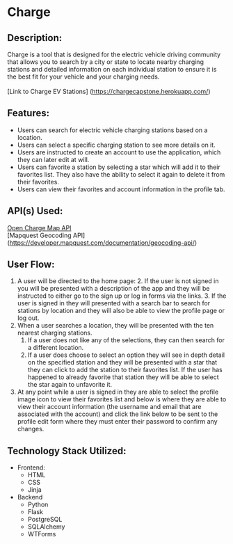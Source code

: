 # Charge
## Description:
Charge is a tool that is designed for the electric vehicle driving community that allows you to search by a city or state to locate nearby charging stations and detailed information on each individual station to ensure it is the best fit for your vehicle and your charging needs.  <br /> <br />
[Link to Charge EV Stations] (https://chargecapstone.herokuapp.com/)
## Features:
* 	Users can search for electric vehicle charging stations based on a location.
*  Users can select a specific charging station to see more details on it.
*  Users are instructed to create an account to use the application, which they can later edit at will.
*  Users can favorite a station by selecting a star which will add it to their favorites list. They also have the ability to select it again to delete it from their favorites.
*  Users can view their favorites and account information in the profile tab.

## API(s) Used:
[Open Charge Map API](https://openchargemap.org/site/develop/api?ref=apilist.fun) <br />
[Mapquest Geocoding API] (https://developer.mapquest.com/documentation/geocoding-api/)
## User Flow:
1. A user will be directed to the home page:
	2. If the user is not signed in you will be presented with a description of the app and they will be instructed to either go to the sign up or log in forms via the links.
	3. If the user is signed in they will presented with a search bar to search for stations by location and they will also be able to view the profile page or log out.
1. When a user searches a location, they will be presented with the ten nearest charging stations.
	1. If a user does not like any of the selections, they can then search for a different location.
	2. If a user does choose to select an option they will see in depth detail on the specified station and they will be presented with a star that they can click to add the station to their favorites list. If the user has happened to already favorite that station they will be able to select the star again to unfavorite it.
3. At any point while a user is signed in they are able to select the profile image icon to view their favorites list and below is where they are able to view their account information (the username and email that are associated with the account) and click the link below to be sent to the profile edit form where they must enter their password to confirm any changes. 	


## Technology Stack Utilized:
* Frontend:
	* HTML
	* CSS
	* Jinja
* Backend
	* Python
	* Flask
	* PostgreSQL
	* SQLAlchemy
	* WTForms
